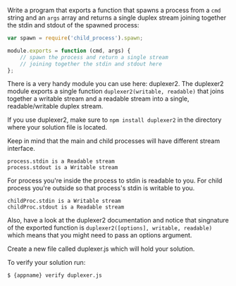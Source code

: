 Write a program that exports a function that spawns a process from a `cmd`
string and an `args` array and returns a single duplex stream joining together
the stdin and stdout of the spawned process:

```js
var spawn = require('child_process').spawn;

module.exports = function (cmd, args) {
    // spawn the process and return a single stream
    // joining together the stdin and stdout here
};
```

There is a very handy module you can use here: duplexer2. The duplexer2 module
exports a single function `duplexer2(writable, readable)` that joins together a
writable stream and a readable stream into a single, readable/writable duplex
stream.

If you use duplexer2, make sure to `npm install duplexer2` in the directory where
your solution file is located.

Keep in mind that the main and child processes will have different stream interface.

    process.stdin is a Readable stream
    process.stdout is a Writable stream

For process you're inside the process to stdin is readable to you.
For child process you're outside so that process's stdin is writable to you.

    childProc.stdin is a Writable stream
    childProc.stdout is a Readable stream

Also, have a look at the duplexer2 documentation and notice that singnature
of the exported function is `duplexer2([options], writable, readable)`
which means that you might need to pass an options argument.

Create a new file called duplexer.js which will hold your solution.

To verify your solution run:

```sh
$ {appname} verify duplexer.js
```